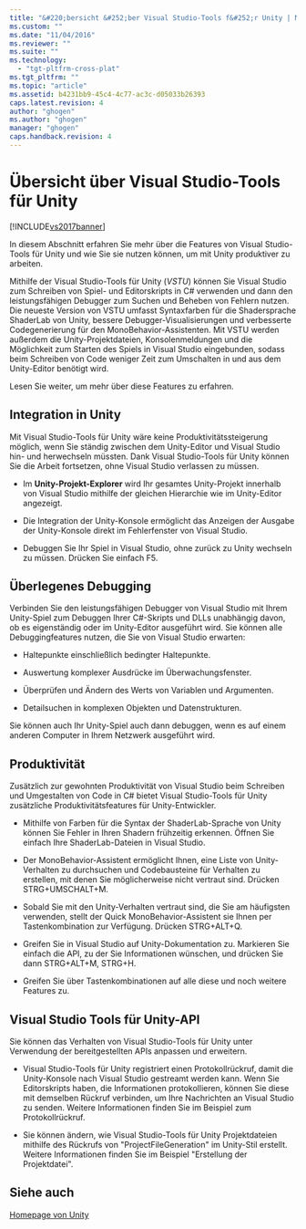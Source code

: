 ```yaml
---
title: "&#220;bersicht &#252;ber Visual Studio-Tools f&#252;r Unity | Microsoft Docs"
ms.custom: ""
ms.date: "11/04/2016"
ms.reviewer: ""
ms.suite: ""
ms.technology: 
  - "tgt-pltfrm-cross-plat"
ms.tgt_pltfrm: ""
ms.topic: "article"
ms.assetid: b4231bb9-45c4-4c77-ac3c-d05033b26393
caps.latest.revision: 4
author: "ghogen"
ms.author: "ghogen"
manager: "ghogen"
caps.handback.revision: 4
---
```

# &#220;bersicht &#252;ber Visual Studio-Tools f&#252;r Unity
[!INCLUDE[vs2017banner](../code-quality/includes/vs2017banner.md)]

In diesem Abschnitt erfahren Sie mehr über die Features von Visual Studio\-Tools für Unity und wie Sie sie nutzen können, um mit Unity produktiver zu arbeiten.  
  
 Mithilfe der Visual Studio\-Tools für Unity \(*VSTU*\) können Sie Visual Studio zum Schreiben von Spiel\- und Editorskripts in C\# verwenden und dann den leistungsfähigen Debugger zum Suchen und Beheben von Fehlern nutzen.  Die neueste Version von VSTU umfasst Syntaxfarben für die Shadersprache ShaderLab von Unity, bessere Debugger\-Visualisierungen und verbesserte Codegenerierung für den MonoBehavior\-Assistenten.  Mit VSTU werden außerdem die Unity\-Projektdateien, Konsolenmeldungen und die Möglichkeit zum Starten des Spiels in Visual Studio eingebunden, sodass beim Schreiben von Code weniger Zeit zum Umschalten in und aus dem Unity\-Editor benötigt wird.  
  
 Lesen Sie weiter, um mehr über diese Features zu erfahren.  
  
## Integration in Unity  
 Mit Visual Studio\-Tools für Unity wäre keine Produktivitätssteigerung möglich, wenn Sie ständig zwischen dem Unity\-Editor und Visual Studio hin\- und herwechseln müssten.  Dank Visual Studio\-Tools für Unity können Sie die Arbeit fortsetzen, ohne Visual Studio verlassen zu müssen.  
  
-   Im **Unity\-Projekt\-Explorer** wird Ihr gesamtes Unity\-Projekt innerhalb von Visual Studio mithilfe der gleichen Hierarchie wie im Unity\-Editor angezeigt.  
  
-   Die Integration der Unity\-Konsole ermöglicht das Anzeigen der Ausgabe der Unity\-Konsole direkt im Fehlerfenster von Visual Studio.  
  
-   Debuggen Sie Ihr Spiel in Visual Studio, ohne zurück zu Unity wechseln zu müssen. Drücken Sie einfach F5.  
  
## Überlegenes Debugging  
 Verbinden Sie den leistungsfähigen Debugger von Visual Studio mit Ihrem Unity\-Spiel zum Debuggen Ihrer C\#\-Skripts und DLLs unabhängig davon, ob es eigenständig oder im Unity\-Editor ausgeführt wird.  Sie können alle Debuggingfeatures nutzen, die Sie von Visual Studio erwarten:  
  
-   Haltepunkte einschließlich bedingter Haltepunkte.  
  
-   Auswertung komplexer Ausdrücke im Überwachungsfenster.  
  
-   Überprüfen und Ändern des Werts von Variablen und Argumenten.  
  
-   Detailsuchen in komplexen Objekten und Datenstrukturen.  
  
 Sie können auch Ihr Unity\-Spiel auch dann debuggen, wenn es auf einem anderen Computer in Ihrem Netzwerk ausgeführt wird.  
  
## Produktivität  
 Zusätzlich zur gewohnten Produktivität von Visual Studio beim Schreiben und Umgestalten von Code in C\# bietet Visual Studio\-Tools für Unity zusätzliche Produktivitätsfeatures für Unity\-Entwickler.  
  
-   Mithilfe von Farben für die Syntax der ShaderLab\-Sprache von Unity können Sie Fehler in Ihren Shadern frühzeitig erkennen.  Öffnen Sie einfach Ihre ShaderLab\-Dateien in Visual Studio.  
  
-   Der MonoBehavior\-Assistent ermöglicht Ihnen, eine Liste von Unity\-Verhalten zu durchsuchen und Codebausteine für Verhalten zu erstellen, mit denen Sie möglicherweise nicht vertraut sind.  Drücken  STRG\+UMSCHALT\+M.  
  
-   Sobald Sie mit den Unity\-Verhalten vertraut sind, die Sie am häufigsten verwenden, stellt der Quick MonoBehavior\-Assistent sie Ihnen per Tastenkombination zur Verfügung.  Drücken  STRG\+ALT\+Q.  
  
-   Greifen Sie in Visual Studio auf Unity\-Dokumentation zu.  Markieren Sie einfach die API, zu der Sie Informationen wünschen, und drücken Sie dann  STRG\+ALT\+M, STRG\+H.  
  
-   Greifen Sie über Tastenkombinationen auf alle diese und noch weitere Features zu.  
  
## Visual Studio Tools für Unity\-API  
 Sie können das Verhalten von Visual Studio\-Tools für Unity unter Verwendung der bereitgestellten APIs anpassen und erweitern.  
  
-   Visual Studio\-Tools für Unity registriert einen Protokollrückruf, damit die Unity\-Konsole nach Visual Studio gestreamt werden kann.  Wenn Sie Editorskripts haben, die Informationen protokollieren, können Sie diese mit demselben Rückruf verbinden, um Ihre Nachrichten an Visual Studio zu senden.  Weitere Informationen finden Sie im Beispiel zum Protokollrückruf.  
  
-   Sie können ändern, wie Visual Studio\-Tools für Unity Projektdateien mithilfe des Rückrufs von "ProjectFileGeneration" im Unity\-Stil erstellt.  Weitere Informationen finden Sie im Beispiel "Erstellung der Projektdatei".  
  
## Siehe auch  
 [Homepage von Unity](http://unity3d.com)
